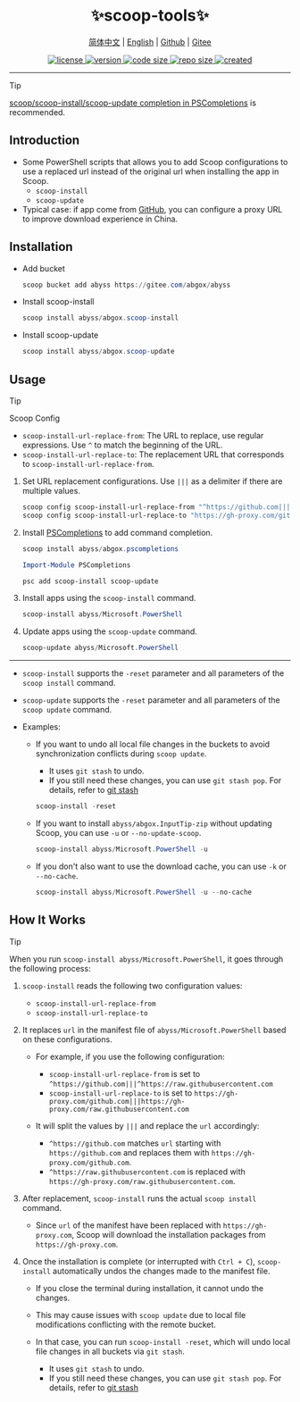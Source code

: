 <p align="center">
  <h1 align="center">✨scoop-tools✨</h1>
</p>

<p align="center">
    <a href="readme-cn.md">简体中文</a> |
    <a href="readme.md">English</a> |
    <a href="https://github.com/abgox/scoop-tools">Github</a> |
    <a href="https://gitee.com/abgox/scoop-tools">Gitee</a>
</p>

<p align="center">
    <a href="https://github.com/abgox/scoop-tools/blob/main/license">
        <img src="https://img.shields.io/github/license/abgox/scoop-tools" alt="license" />
    </a>
    <a href="https://github.com/abgox/scoop-tools">
        <img src="https://img.shields.io/github/v/release/abgox/scoop-tools?label=version" alt="version" />
    </a>
    <a href="https://img.shields.io/github/languages/code-size/abgox/scoop-tools.svg">
        <img src="https://img.shields.io/github/languages/code-size/abgox/scoop-tools.svg" alt="code size" />
    </a>
    <a href="https://img.shields.io/github/repo-size/abgox/scoop-tools.svg">
        <img src="https://img.shields.io/github/repo-size/abgox/scoop-tools.svg" alt="repo size" />
    </a>
    <a href="https://github.com/abgox/scoop-tools">
        <img src="https://img.shields.io/github/created-at/abgox/scoop-tools" alt="created" />
    </a>
</p>

---

> [!Tip]
>
> [scoop/scoop-install/scoop-update completion in PSCompletions](https://github.com/abgox/PSCompletions) is recommended.

## Introduction

- Some PowerShell scripts that allows you to add Scoop configurations to use a replaced url instead of the original url when installing the app in Scoop.
  - `scoop-install`
  - `scoop-update`
- Typical case: if app come from [GitHub](https://github.com), you can configure a proxy URL to improve download experience in China.

## Installation

- Add bucket

  ```powershell
  scoop bucket add abyss https://gitee.com/abgox/abyss
  ```

- Install scoop-install

  ```powershell
  scoop install abyss/abgox.scoop-install
  ```

- Install scoop-update

  ```powershell
  scoop install abyss/abgox.scoop-update
  ```

## Usage

> [!Tip]
> Scoop Config
>
> - `scoop-install-url-replace-from`: The URL to replace, use regular expressions. Use `^` to match the beginning of the URL.
> - `scoop-install-url-replace-to`: The replacement URL that corresponds to `scoop-install-url-replace-from`.

1. Set URL replacement configurations. Use `|||` as a delimiter if there are multiple values.

   ```powershell
   scoop config scoop-install-url-replace-from "^https://github.com|||^https://raw.githubusercontent.com"
   scoop config scoop-install-url-replace-to "https://gh-proxy.com/github.com|||https://gh-proxy.com/raw.githubusercontent.com"
   ```

2. Install [PSCompletions](https://gitee.com/abgox/PSCompletions) to add command completion.

   ```powershell
   scoop install abyss/abgox.pscompletions
   ```

   ```powershell
   Import-Module PSCompletions
   ```

   ```powershell
   psc add scoop-install scoop-update
   ```

3. Install apps using the `scoop-install` command.

   ```powershell
   scoop-install abyss/Microsoft.PowerShell
   ```

4. Update apps using the `scoop-update` command.

   ```powershell
   scoop-update abyss/Microsoft.PowerShell
   ```

---

- `scoop-install` supports the `-reset` parameter and all parameters of the `scoop install` command.
- `scoop-update` supports the `-reset` parameter and all parameters of the `scoop update` command.

- Examples:

  - If you want to undo all local file changes in the buckets to avoid synchronization conflicts during `scoop update`.

    - It uses `git stash` to undo.
    - If you still need these changes, you can use `git stash pop`. For details, refer to [git stash](https://git-scm.com/docs/git-stash)

    ```powershell
    scoop-install -reset
    ```

  - If you want to install `abyss/abgox.InputTip-zip` without updating Scoop, you can use `-u` or `--no-update-scoop`.

    ```powershell
    scoop-install abyss/Microsoft.PowerShell -u
    ```

  - If you don't also want to use the download cache, you can use `-k` or `--no-cache`.

    ```powershell
    scoop-install abyss/Microsoft.PowerShell -u --no-cache
    ```

## How It Works

> [!Tip]
>
> When you run `scoop-install abyss/Microsoft.PowerShell`, it goes through the following process:

1. `scoop-install` reads the following two configuration values:

   - `scoop-install-url-replace-from`
   - `scoop-install-url-replace-to`

2. It replaces `url` in the manifest file of `abyss/Microsoft.PowerShell` based on these configurations.

   - For example, if you use the following configuration:

     - `scoop-install-url-replace-from` is set to `^https://github.com|||^https://raw.githubusercontent.com`
     - `scoop-install-url-replace-to` is set to `https://gh-proxy.com/github.com|||https://gh-proxy.com/raw.githubusercontent.com`

   - It will split the values by `|||` and replace the `url` accordingly:

     - `^https://github.com` matches `url` starting with `https://github.com` and replaces them with `https://gh-proxy.com/github.com`.
     - `^https://raw.githubusercontent.com` is replaced with `https://gh-proxy.com/raw.githubusercontent.com`.

3. After replacement, `scoop-install` runs the actual `scoop install` command.

   - Since `url` of the manifest have been replaced with `https://gh-proxy.com`, Scoop will download the installation packages from `https://gh-proxy.com`.

4. Once the installation is complete (or interrupted with `Ctrl + C`), `scoop-install` automatically undos the changes made to the manifest file.

   - If you close the terminal during installation, it cannot undo the changes.
   - This may cause issues with `scoop update` due to local file modifications conflicting with the remote bucket.
   - In that case, you can run `scoop-install -reset`, which will undo local file changes in all buckets via `git stash`.

     - It uses `git stash` to undo.
     - If you still need these changes, you can use `git stash pop`. For details, refer to [git stash](https://git-scm.com/docs/git-stash)
